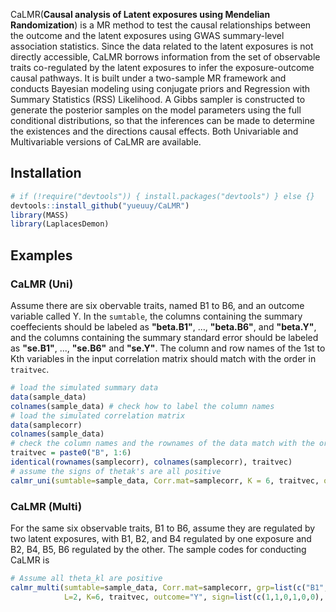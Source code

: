 CaLMR(**Causal analysis of Latent exposures using Mendelian Randomization**) is a MR method to test the causal relationships between the outcome and the latent exposures using GWAS summary-level association statistics. Since the data related to the latent exposures is not directly accessible, CaLMR borrows information from the set of observable traits co-regulated by the latent exposures to infer the exposure-outcome causal pathways. It is built under a two-sample MR framework and conducts Bayesian modeling using conjugate priors and Regression with Summary Statistics (RSS) Likelihood. A Gibbs sampler is constructed to generate the posterior samples on the model parameters using the full conditional distributions, so that the inferences can be made to determine the existences and the directions causal effects. Both Univariable and Multivariable versions of CaLMR are available.
## Installation
``` R
# if (!require("devtools")) { install.packages("devtools") } else {}
devtools::install_github("yueuuy/CaLMR")
library(MASS)
library(LaplacesDemon)
```

## Examples
### CaLMR (Uni)
Assume there are six obervable traits, named B1 to B6, and an outcome variable called Y. In the ``sumtable``, the columns containing the summary coeffecients should be labeled as **"beta.B1"**, \..., **"beta.B6"**, and **"beta.Y"**, and the columns containing the summary standard error should be labeled as **"se.B1"**, \..., **"se.B6"** and **"se.Y"**. The column and row names of the 1st to Kth variables in the input correlation matrix should match with the order in ``traitvec``.
``` R
# load the simulated summary data 
data(sample_data)
colnames(sample_data) # check how to label the column names
# load the simulated correlation matrix
data(samplecorr)
colnames(sample_data)
# check the column names and the rownames of the data match with the orders in traitvec
traitvec = paste0("B", 1:6)
identical(rownames(samplecorr), colnames(samplecorr), traitvec)
# assume the signs of thetak's are all positive
calmr_uni(sumtable=sample_data, Corr.mat=samplecorr, K = 6, traitvec, outcome="Y", sign=rep(1,K), T, burnin)
```

### CaLMR (Multi)
For the same six observable traits, B1 to B6, assume they are regulated by two latent exposures, with B1, B2, and B4 regulated by one exposure and B2, B4, B5, B6 regulated by the other. The sample codes for conducting CaLMR is 
``` R
# Assume all theta_kl are positive
calmr_multi(sumtable=sample_data, Corr.mat=samplecorr, grp=list(c("B1", "B2", "B4"), ("B2", "B4", "B5", "B6")),
            L=2, K=6, traitvec, outcome="Y", sign=list(c(1,1,0,1,0,0), c(0,1,0,1,1,1)), T, burnin)
